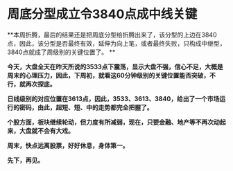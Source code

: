 周底分型成立令3840点成中线关键
====

			

**本周折腾，最后的结果还是把周底分型给折腾出来了，该分型的上边在3840点，因此，该分型是否最终有效，延伸为向上笔，或者最终失败，只构成中继型，3840点就成了周级别的关键位置了。 **

**今天，大盘全天在昨天所说的3533点下震荡，显示大盘不强，信心不足，大概是周末的心理压力，因此，下周初，就看这60分钟级别的关键位置能否突破，不行，就再次探底。**

**日线级别的对应位置在3613点，因此，3533、3613、3840，给出了一个市场运行的密码，由此，超短、短、中的走势都完全把握了。**

**个股方面，板块继续轮动，但力度有所减弱，现在，只要金融、地产等不再次动起来，大盘就不会有大戏。**

**周末，快点远离股票，好好休息，身体第一。**

**先下，再见。**
